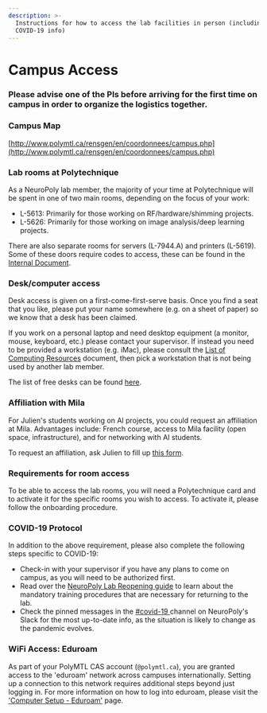 ```yaml
---
description: >-
  Instructions for how to access the lab facilities in person (including
  COVID-19 info)
---
```


# Campus Access

### Please advise one of the PIs before arriving for the first time on campus in order to organize the logistics together.

### Campus Map

[http://www.polymtl.ca/rensgen/en/coordonnees/campus.php](http://www.polymtl.ca/rensgen/en/coordonnees/campus.php)

### Lab rooms at Polytechnique

As a NeuroPoly lab member, the majority of your time at Polytechnique will be spent in one of two main rooms, depending on the focus of your work:

* L-5613: Primarily for those working on RF/hardware/shimming projects.
* L-5626: Primarily for those working on image analysis/deep learning projects.

There are also separate rooms for servers (L-7944.A) and printers (L-5619). Some of these doors require codes to access, these can be found in the [Internal Document](https://docs.google.com/document/d/13iNhiBKYZWT9ytsvYeeYV4FJn6Wn00q9Ctka7toMV08/edit#heading=h.o24dt0r1154g).

### Desk/computer access

Desk access is given on a first-come-first-serve basis. Once you find a seat that you like, please put your name somewhere (e.g. on a sheet of paper) so we know that a desk has been claimed.

If you work on a personal laptop and need desktop equipment (a monitor, mouse, keyboard, etc.) please contact your supervisor. If instead you need to be provided a workstation (e.g. iMac), please consult the [List of Computing Resources](https://intranet.neuro.polymtl.ca/computing-resources/neuropoly/README.html) document, then pick a workstation that is not being used by another lab member. 

The list of free desks can be found [here](https://docs.google.com/document/d/11GEh5YvYRnWnERv26TezcyvyPF2W5KF0uoI2U6p7XsM/edit).

### Affiliation with Mila

For Julien's students working on AI projects, you could request an affiliation at Mila. Advantages include: French course, access to Mila facility (open space, infrastructure), and for networking with AI students. 

To request an affiliation, ask Julien to fill up [this form](https://docs.google.com/forms/d/e/1FAIpQLSdChdq0LwkAal5CMc5oDAlacAjMr86xrxYNogqVXSnpT1bReA/viewform).


### Requirements for room access

To be able to access the lab rooms, you will need a Polytechnique card and to activate it for the specific rooms you wish to access. To activate it, please follow the onboarding procedure.

### COVID-19 Protocol

In addition to the above requirement, please also complete the following steps specific to COVID-19:

* Check-in with your supervisor if you have any plans to come on campus, as you will need to be authorized first.
* Read over the [NeuroPoly Lab Reopening guide](https://docs.google.com/presentation/d/1JtJLcgdA7aXuxRHIzu1hN_lLjYK8PI0BKa0OK-155TE/edit#slide=id.p1) to learn about the mandatory training procedures that are necessary for returning to the lab.
* Check the pinned messages in the [\#covid-19 ](https://app.slack.com/client/T034UD4QN/C015YFVFWJC) channel on NeuroPoly's Slack for the most up-to-date info, as the situation is likely to change as the pandemic evolves.

### WiFi Access: Eduroam

As part of your PolyMTL CAS account (`@polymtl.ca`), you are granted access to the 'eduroam' network across campuses internationally. Setting up a connection to this network requires additional steps beyond just logging in. For more information on how to log into eduroam, please visit the ['Computer Setup - Eduroam'](https://intranet.neuro.polymtl.ca/onboarding/computer-setup/eduroam.html) page.
